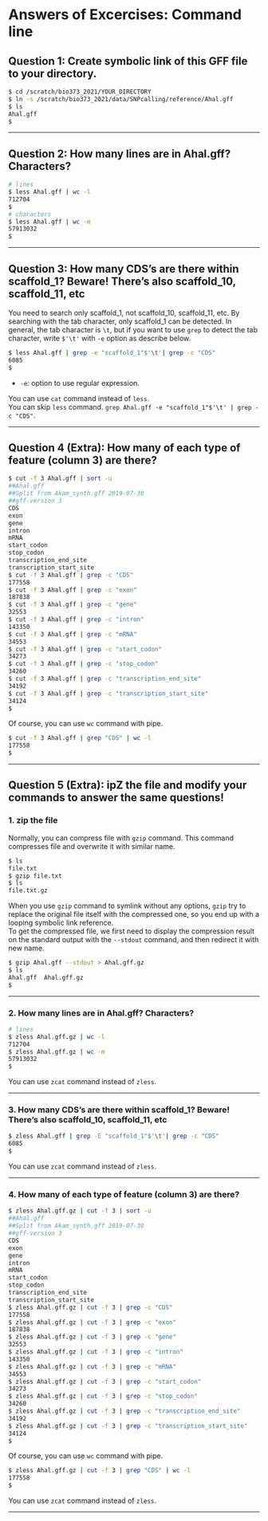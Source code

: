 # Answers of Excercises: Command line

## Question 1: Create symbolic link of this GFF file to your directory.

```bash
$ cd /scratch/bio373_2021/YOUR_DIRECTORY
$ ln -s /scratch/bio373_2021/data/SNPcalling/reference/Ahal.gff
$ ls
Ahal.gff
$
```

* * *

## Question 2: How many lines are in Ahal.gff? Characters?

```bash
# lines
$ less Ahal.gff | wc -l
712704
$
# characters
$ less Ahal.gff | wc -m
57913032
$
```

* * *

## Question 3: How many CDS’s are there within scaffold_1? Beware! There’s also scaffold_10, scaffold_11, etc

You need to search only scaffold_1, not scaffold_10, scaffold_11, etc. By searching with the tab character, only scaffold_1 can be detected. In general, the tab character is `\t`, but if you want to use `grep` to detect the tab character, write `$'\t'` with `-e` option as describe below.

```bash
$ less Ahal.gff | grep -e "scaffold_1"$'\t'| grep -c "CDS"
6085
$
```

- `-e`: option to use regular expression.

You can use `cat` command instead of `less`.  
You can skip `less` command. `grep Ahal.gff -e "scaffold_1"$'\t' | grep -c "CDS"`.

* * *

## Question 4 (Extra): How many of each type of feature (column 3) are there?

```bash
$ cut -f 3 Ahal.gff | sort -u 
##Ahal.gff
##Split from Akam_synth.gff 2019-07-30
##gff-version 3
CDS
exon
gene
intron
mRNA
start_codon
stop_codon
transcription_end_site
transcription_start_site
$ cut -f 3 Ahal.gff | grep -c "CDS"
177558
$ cut -f 3 Ahal.gff | grep -c "exon"
187838
$ cut -f 3 Ahal.gff | grep -c "gene"
32553
$ cut -f 3 Ahal.gff | grep -c "intron"
143350
$ cut -f 3 Ahal.gff | grep -c "mRNA"
34553
$ cut -f 3 Ahal.gff | grep -c "start_codon"
34273
$ cut -f 3 Ahal.gff | grep -c "stop_codon"
34260
$ cut -f 3 Ahal.gff | grep -c "transcription_end_site"
34192
$ cut -f 3 Ahal.gff | grep -c "transcription_start_site"
34124
$
```

Of course, you can use `wc` command with pipe.

```bash
$ cut -f 3 Ahal.gff | grep "CDS" | wc -l
177558
$ 
```

* * *


## Question 5 (Extra): ipZ the file and modify your commands to answer the same questions!

### 1. zip the file

   Normally, you can compress file with `gzip` command. This command compresses file and overwrite it with similar name.  

```bash
$ ls
file.txt
$ gzip file.txt
$ ls
file.txt.gz
```

   When you use `gzip` command to symlink without any options, `gzip` try to replace the original file itself with the compressed one, so you end up with a looping symbolic link reference.  
   To get the compressed file, we first need to display the compression result on the standard output with the `--stdout` command, and then redirect it with new name.

```bash
$ gzip Ahal.gff --stdout > Ahal.gff.gz
$ ls
Ahal.gff  Ahal.gff.gz
$
```

* * *

### 2. How many lines are in Ahal.gff? Characters?

```bash
# lines
$ zless Ahal.gff.gz | wc -l
712704
$ zless Ahal.gff.gz | wc -m
57913032
$
```

You can use `zcat` command instead of `zless`.

* * *

### 3. How many CDS’s are there within scaffold_1? Beware! There’s also scaffold_10, scaffold_11, etc

```bash
$ zless Ahal.gff | grep -E "scaffold_1"$'\t'| grep -c "CDS"
6085
$
```

You can use `zcat` command instead of `zless`.

* * *

### 4. How many of each type of feature (column 3) are there?

```bash
$ zless Ahal.gff.gz | cut -f 3 | sort -u 
##Ahal.gff
##Split from Akam_synth.gff 2019-07-30
##gff-version 3
CDS
exon
gene
intron
mRNA
start_codon
stop_codon
transcription_end_site
transcription_start_site
$ zless Ahal.gff.gz | cut -f 3 | grep -c "CDS"
177558
$ zless Ahal.gff.gz | cut -f 3 | grep -c "exon"
187838
$ zless Ahal.gff.gz | cut -f 3 | grep -c "gene"
32553
$ zless Ahal.gff.gz | cut -f 3 | grep -c "intron"
143350
$ zless Ahal.gff.gz | cut -f 3 | grep -c "mRNA"
34553
$ zless Ahal.gff.gz | cut -f 3 | grep -c "start_codon"
34273
$ zless Ahal.gff.gz | cut -f 3 | grep -c "stop_codon"
34260
$ zless Ahal.gff.gz | cut -f 3 | grep -c "transcription_end_site"
34192
$ zless Ahal.gff.gz | cut -f 3 | grep -c "transcription_start_site"
34124
$
```

Of course, you can use `wc` command with pipe.

```bash
$ zless Ahal.gff.gz | cut -f 3 | grep "CDS" | wc -l
177558
$ 
```

You can use `zcat` command instead of `zless`.

* * *
